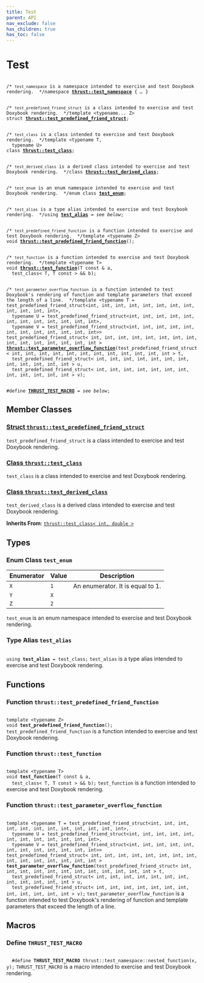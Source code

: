 ```yaml
---
title: Test
parent: API
nav_exclude: false
has_children: true
has_toc: false
---
```


# Test

<code class="doxybook">
<span class="doxybook-comment">/* <code>test&#95;namespace</code> is a namespace intended to exercise and test Doxybook rendering.  */</span><span>namespace <b><a href="/api/namespaces/namespacethrust_1_1test__namespace.html">thrust::test&#95;namespace</a></b> { <i>…</i> }</span>
<br>
<span class="doxybook-comment">/* <code>test&#95;predefined&#95;friend&#95;struct</code> is a class intended to exercise and test Doxybook rendering.  */</span><span>template &lt;typename... Z&gt;</span>
<span>struct <b><a href="/api/classes/structthrust_1_1test__predefined__friend__struct.html">thrust::test&#95;predefined&#95;friend&#95;struct</a></b>;</span>
<br>
<span class="doxybook-comment">/* <code>test&#95;class</code> is a class intended to exercise and test Doxybook rendering.  */</span><span>template &lt;typename T,</span>
<span>&nbsp;&nbsp;typename U&gt;</span>
<span>class <b><a href="/api/classes/classthrust_1_1test__class.html">thrust::test&#95;class</a></b>;</span>
<br>
<span class="doxybook-comment">/* <code>test&#95;derived&#95;class</code> is a derived class intended to exercise and test Doxybook rendering.  */</span><span>class <b><a href="/api/classes/classthrust_1_1test__derived__class.html">thrust::test&#95;derived&#95;class</a></b>;</span>
<br>
<span class="doxybook-comment">/* <code>test&#95;enum</code> is an enum namespace intended to exercise and test Doxybook rendering.  */</span><span>enum class <b><a href="/api/groups/group__test.html#enum-test_enum">test&#95;enum</a></b>;</span>
<br>
<span class="doxybook-comment">/* <code>test&#95;alias</code> is a type alias intended to exercise and test Doxybook rendering.  */</span><span>using <b><a href="/api/groups/group__test.html#using-test_alias">test&#95;alias</a></b> = <i>see below</i>;</span>
<br>
<span class="doxybook-comment">/* <code>test&#95;predefined&#95;friend&#95;function</code> is a function intended to exercise and test Doxybook rendering.  */</span><span>template &lt;typename Z&gt;</span>
<span>void </span><span><b><a href="/api/groups/group__test.html#function-test_predefined_friend_function">thrust::test&#95;predefined&#95;friend&#95;function</a></b>();</span>
<br>
<span class="doxybook-comment">/* <code>test&#95;function</code> is a function intended to exercise and test Doxybook rendering.  */</span><span>template &lt;typename T&gt;</span>
<span>void </span><span><b><a href="/api/groups/group__test.html#function-test_function">thrust::test&#95;function</a></b>(T const & a,</span>
<span>&nbsp;&nbsp;test_class< T, T const > && b);</span>
<br>
<span class="doxybook-comment">/* <code>test&#95;parameter&#95;overflow&#95;function</code> is a function intended to test Doxybook's rendering of function and template parameters that exceed the length of a line.  */</span><span>template &lt;typename T = test&#95;predefined&#95;friend&#95;struct&lt;int, int, int, int, int, int, int, int, int, int, int, int&gt;,</span>
<span>&nbsp;&nbsp;typename U = test&#95;predefined&#95;friend&#95;struct&lt;int, int, int, int, int, int, int, int, int, int, int, int&gt;,</span>
<span>&nbsp;&nbsp;typename V = test&#95;predefined&#95;friend&#95;struct&lt;int, int, int, int, int, int, int, int, int, int, int, int&gt;&gt;</span>
<span>test_predefined_friend_struct< int, int, int, int, int, int, int, int, int, int, int, int, int, int, int > </span><span><b><a href="/api/groups/group__test.html#function-test_parameter_overflow_function">thrust::test&#95;parameter&#95;overflow&#95;function</a></b>(test_predefined_friend_struct< int, int, int, int, int, int, int, int, int, int, int, int > t,</span>
<span>&nbsp;&nbsp;test_predefined_friend_struct< int, int, int, int, int, int, int, int, int, int, int, int > u,</span>
<span>&nbsp;&nbsp;test_predefined_friend_struct< int, int, int, int, int, int, int, int, int, int, int, int > v);</span>
<br>
<span>#define <b><a href="/api/groups/group__test.html#define-thrust_test_macro">THRUST&#95;TEST&#95;MACRO</a></b> = <i>see below</i>;</span>
</code>

## Member Classes

<h3 id="struct-thrust::test_predefined_friend_struct">
<a href="/api/classes/structthrust_1_1test__predefined__friend__struct.html">Struct <code>thrust::test&#95;predefined&#95;friend&#95;struct</code>
</a>
</h3>

<code>test&#95;predefined&#95;friend&#95;struct</code> is a class intended to exercise and test Doxybook rendering. 

<h3 id="class-thrust::test_class">
<a href="/api/classes/classthrust_1_1test__class.html">Class <code>thrust::test&#95;class</code>
</a>
</h3>

<code>test&#95;class</code> is a class intended to exercise and test Doxybook rendering. 

<h3 id="class-thrust::test_derived_class">
<a href="/api/classes/classthrust_1_1test__derived__class.html">Class <code>thrust::test&#95;derived&#95;class</code>
</a>
</h3>

<code>test&#95;derived&#95;class</code> is a derived class intended to exercise and test Doxybook rendering. 

**Inherits From**:
[`thrust::test_class< int, double >`](/api/classes/classthrust_1_1test__class.html)


## Types

<h3 id="enum-test_enum">
Enum Class <code>test&#95;enum</code>
</h3>

| Enumerator | Value | Description |
|------------|-------|-------------|
| `X` | `1` | An enumerator. It is equal to 1.  |
| `Y` | `X` |  |
| `Z` | `2` |  |

<code>test&#95;enum</code> is an enum namespace intended to exercise and test Doxybook rendering. 

<h3 id="using-test_alias">
Type Alias <code>test&#95;alias</code>
</h3>

<code class="doxybook">
<span>using <b>test_alias</b> = test&#95;class;</span></code>
<code>test&#95;alias</code> is a type alias intended to exercise and test Doxybook rendering. 


## Functions

<h3 id="function-test_predefined_friend_function">
Function <code>thrust::test&#95;predefined&#95;friend&#95;function</code>
</h3>

<code class="doxybook">
<span>template &lt;typename Z&gt;</span>
<span>void </span><span><b>test_predefined_friend_function</b>();</span></code>
<code>test&#95;predefined&#95;friend&#95;function</code> is a function intended to exercise and test Doxybook rendering. 

<h3 id="function-test_function">
Function <code>thrust::test&#95;function</code>
</h3>

<code class="doxybook">
<span>template &lt;typename T&gt;</span>
<span>void </span><span><b>test_function</b>(T const & a,</span>
<span>&nbsp;&nbsp;test_class< T, T const > && b);</span></code>
<code>test&#95;function</code> is a function intended to exercise and test Doxybook rendering. 

<h3 id="function-test_parameter_overflow_function">
Function <code>thrust::test&#95;parameter&#95;overflow&#95;function</code>
</h3>

<code class="doxybook">
<span>template &lt;typename T = test&#95;predefined&#95;friend&#95;struct&lt;int, int, int, int, int, int, int, int, int, int, int, int&gt;,</span>
<span>&nbsp;&nbsp;typename U = test&#95;predefined&#95;friend&#95;struct&lt;int, int, int, int, int, int, int, int, int, int, int, int&gt;,</span>
<span>&nbsp;&nbsp;typename V = test&#95;predefined&#95;friend&#95;struct&lt;int, int, int, int, int, int, int, int, int, int, int, int&gt;&gt;</span>
<span>test_predefined_friend_struct< int, int, int, int, int, int, int, int, int, int, int, int, int, int, int > </span><span><b>test_parameter_overflow_function</b>(test_predefined_friend_struct< int, int, int, int, int, int, int, int, int, int, int, int > t,</span>
<span>&nbsp;&nbsp;test_predefined_friend_struct< int, int, int, int, int, int, int, int, int, int, int, int > u,</span>
<span>&nbsp;&nbsp;test_predefined_friend_struct< int, int, int, int, int, int, int, int, int, int, int, int > v);</span></code>
<code>test&#95;parameter&#95;overflow&#95;function</code> is a function intended to test Doxybook's rendering of function and template parameters that exceed the length of a line. 


## Macros

<h3 id="define-THRUST_TEST_MACRO">
Define <code>THRUST&#95;TEST&#95;MACRO</code>
</h3>

<code class="doxybook">
  <span>#define <b>THRUST_TEST_MACRO</b> thrust::test&#95;namespace::nested&#95;function(x, y);</span></code>
<code>THRUST&#95;TEST&#95;MACRO</code> is a macro intended to exercise and test Doxybook rendering. 


